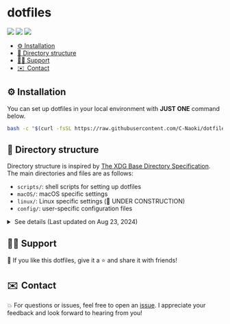 # dotfiles
![](https://github.com/C-Naoki/dotfiles/workflows/Ubuntu/badge.svg)
![](https://github.com/C-Naoki/dotfiles/workflows/macOS/badge.svg)
![](https://github.com/C-Naoki/dotfiles/workflows/Lint/badge.svg)

- [⚙️ Installation](#️-installation)
- [🌳 Directory structure](#-directory-structure)
- [🙋‍♂️ Support](#️-support)
- [✉️  Contact](#️-contact)

## ⚙️ Installation
You can set up dotfiles in your local environment with **JUST ONE** command below.
```bash
bash -c "$(curl -fsSL https://raw.githubusercontent.com/C-Naoki/dotfiles/main/scripts/bootstrap.sh)"
```

## 🌳 Directory structure
Directory structure is inspired by [The XDG Base Directory Specification](https://specifications.freedesktop.org/basedir-spec/latest/index.html).
The main directories and files are as follows:
- `scripts/`: shell scripts for setting up dotfiles
- `macOS/`: macOS specific settings
- `linux/`: Linux specific settings (🚧 UNDER CONSTRUCTION)
- `config/`: user-specific configuration files

<details>
<summary>&thinsp;See details (Last updated on Aug 23, 2024)</summary>

```bash
.
├── .Brewfile
├── .Brewfile.lock.json
├── .editorconfig
├── .github
│   └── workflows
│       ├── lint.yml
│       ├── linux.yml
│       └── macOS.yml
├── .gitignore
├── .gitmodules
├── LICENSE
├── README.md
├── linux
│   └── zsh_alias
├── macOS
│   ├── backup
│   ├── cache
│   │   └─── .gitkeep
│   ├── config
│   │   ├── bash
│   │   │   ├── .bash_profile
│   │   │   └── .bashrc
│   │   ├── git
│   │   │   ├── .commit_template
│   │   │   ├── .gitconfig
│   │   │   └── .gitignore_global
│   │   ├── python
│   │   │   └── .pythonrc.py
│   │   ├── vscode
│   │   │   └── settings.json
│   │   ├── yarn
│   │   │   └── .yarnrc
│   │   └── zsh
│   │       ├── .zprofile
│   │       ├── .zshenv
│   │       └── .zshrc
│   └── local
│       ├── bin
│       │   └── pyclone
│       │       ├── .git
│       │       ├── LICENSE
│       │       ├── README.md
│       │       └── pyclone.sh
│       ├── share
│       └── state
│           ├── bash
│           │   ├── .gitkeep
│           │   └── history
│           ├── mysql
│           │   ├── .gitkeep
│           │   └── history
│           ├── python
│           │   ├── .gitkeep
│           │   └── history
│           └── zsh
│               ├── .gitkeep
│               └── history
└── scripts
    ├── backup.sh
    ├── bootstrap.sh
    ├── cleanup.sh
    ├── defaults.sh
    ├── display-finish.sh
    ├── install-brew.sh
    ├── set-history.sh
    ├── symlink.sh
    └── unlink.sh
```
</details>

## 🙋‍♂️ Support
💙 If you like this dotfiles, give it a ⭐ and share it with friends!

## ✉️ &thinsp;Contact
💥 For questions or issues, feel free to open an [issue](https://github.com/C-Naoki/dotfiles/issues). I appreciate your feedback and look forward to hearing from you!
